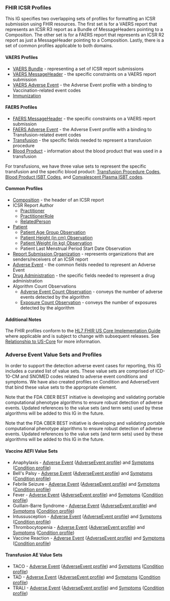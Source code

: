 <h3><a name="Profiles"></a>FHIR ICSR Profiles</h3>
<p>This IG specifies two overlapping sets of profiles for formatting an ICSR submission using FHIR resources.  The first set is for a VAERS report that represents an ICSR R3 report as a Bundle of MessageHeaders pointing to a Composition.  The other set is for a FAERS report that represents an ICSR R2 report as just a MessageHeader pointing to a Composition.  Lastly, there is a set of common profiles applicable to both domains.</p>

<h4>VAERS Profiles</h4>
<ul>
	<li><a href="StructureDefinition-ibm-fda-icsr-vaers-bundle.html">VAERS Bundle</a> - representing a set of ICSR report submissions</li>
	<li><a href="StructureDefinition-ibm-fda-icsr-vaers-messageheader.html">VAERS MessageHeader</a> - the specific constraints on a VAERS report submission</li>
	<li><a href="StructureDefinition-ibm-fda-vaers-adverseevent.html">VAERS Adverse Event</a> - the Adverse Event profile with a binding to Vaccination-related event codes</li>
	<li><a href="StructureDefinition-ibm-fda-icsr-immunization.html">Immunization</a></li>
</ul>

<h4>FAERS Profiles</h4>
<ul>
	<li><a href="StructureDefinition-ibm-fda-icsr-faers-messageheader.html">FAERS MessageHeader</a> - the specific constraints on a VAERS report submission</li>
	<li><a href="StructureDefinition-ibm-fda-faers-adverseevent.html">FAERS Adverse Event</a> - the Adverse Event profile with a binding to Transfusion-related event codes</li>
	<li><a href="StructureDefinition-ibm-fda-icsr-transfusion.html">Transfusion</a> - the specific fields needed to represent a transfusion procedure</li>
	<li><a href="StructureDefinition-ibm-fda-icsr-bloodproduct.html">Blood Product</a> - information about the blood product that was used in a transfusion</li>
</ul>
<p>For transfusions, we have three value sets to represent the specific transfusion and the specific blood product: <a href="ValueSet-TransfusionProcedureCodeVS.html">Transfusion Procedure Codes</a>, <a href="ValueSet-ISBTBloodProductCodeVS.html">Blood Product ISBT Codes</a>, and <a href="ValueSet-ISBTConvalescentPlasmaCodeVS.html">Convalescent Plasma ISBT codes</a>.</p>

<h4>Common Profiles</h4>
<ul>
	<li><a href="StructureDefinition-ibm-fda-icsr-composition.html">Composition</a> - the header of an ICSR report</li>
	<li>ICSR Report Author
		<ul>
			<li><a href="StructureDefinition-ibm-fda-icsr-authorpractitioner.html">Practitioner</a></li>
			<li><a href="StructureDefinition-ibm-fda-icsr-authorpractitionerrole.html">PractitionerRole</a></li>
			<li><a href="StructureDefinition-ibm-fda-icsr-authorrelatedperson.html">RelatedPerson</a></li>
		</ul>
	</li>
	<li><a href="StructureDefinition-ibm-fda-icsr-patient.html">Patient</a>
		<ul>
			<li><a href="StructureDefinition-ibm-fda-icsr-patientagegroup.html">Patient Age Group Observation</a></li>
			<li><a href="StructureDefinition-ibm-fda-icsr-patientheight.html">Patient Height (in cm) Observation</a></li>
			<li><a href="StructureDefinition-ibm-fda-icsr-patientweight.html">Patient Weight (in kg) Observation</a></li>
			<li><a herf="StructureDefinition-ibm-fda-icsr-patientlastmenstrualperiod.html">Patient Last Menstrual Period Start Date Observation</a></li>
		</ul>
    </li>
	<li><a href="StructureDefinition-ibm-fda-icsr-messageorganization.html">Report Submission Organization</a> - represents organizations that are senders/receivers of an ICSR report</li>
	<li><a href="StructureDefinition-ibm-fda-icsr-adverseevent.html">Adverse Event</a> - the common fields needed to represent an Adverse Event</li>
	<li><a href="StructureDefinition-ibm-fda-icsr-medicationadministration.html">Drug Administration</a> - the specific fields needed to represent a drug administration</li>
	<li>Algorithm Count Observations
		<ul>
			<li><a href="StructureDefinition-ibm-fda-icsr-aecountobservation.html">Adverse Event Count Observation</a> - conveys the number of adverse events detected by the algorithm</li>
			<li><a href="StructureDefinition-ibm-fda-icsr-exposurecountobservation.html">Exposure Count Observation</a> - conveys the number of exposures detected by the algorithm</li>
		</ul>
	</li>
</ul>

<h4>Additional Notes</h4>
<p>The FHIR profiles conform to the <a href="{{site.data.fhir.hl7_fhir_us_core}}">HL7 FHIR US Core Implementation Guide</a> where applicable and is subject to change with subsequent releases.  See <a href="relationship_to_us-core.html">Relationship to US-Core</a> for more information.</p>

<h3><a name="AdverseEventValueSetProfiles"></a>Adverse Event Value Sets and Profiles</h3>
<p>In order to support the detection adverse event cases for reporting, this IG includes a curated list of value sets. These value sets are comprised of ICD-10-CM and SNOMED codes related to adverse event conditions and symptoms.  We have also created profiles on Condition and AdverseEvent that bind these value sets to the appropriate element.</p>
<p>Note that the FDA CBER BEST initiative is developing and validating portable computational phenotype algorithms to ensure robust detection of adverse events. Updated references to the value sets (and term sets) used by these algorithms will be added to this IG in the future.</p>

<p>Note that the FDA CBER BEST initiative is developing and validating portable computational phenotype algorithms to ensure robust detection of adverse events. Updated references to the value sets (and term sets) used by these algorithms will be added to this IG in the future.</p>

<h4><a name="Vaccine AE Valuesets"></a>Vaccine AEFI Value Sets</h4>
<ul>
    <li>Anaphylaxis - <a href="ValueSet-AnaphylaxisAdverseEventVS.html">Adverse Event</a> (<a href="StructureDefinition-ibm-fda-anaphylaxisevent.html">AdverseEvent profile</a>) and <a href="ValueSet-AnaphylaxisSymptomVS.html">Symptoms</a> (<a href="StructureDefinition-ibm-fda-anaphylaxiscondition.html">Condition profile</a>)</li>
    <li>Bell's Palsy - <a href="ValueSet-BellsPalsyAdverseEventVS.html">Adverse Event</a> (<a href="StructureDefinition-ibm-fda-bellspalsyevent.html">AdverseEvent profile</a>) and <a href="ValueSet-BellsPalsySymptomVS.html">Symptoms</a> (<a href="StructureDefinition-ibm-fda-bellspalsycondition.html">Condition profile</a>)</li>
    <li>Febrile Seizure - <a href="ValueSet-FebrileSeizureAdverseEventVS.html">Adverse Event</a> (<a href="StructureDefinition-ibm-fda-febrileseizureevent.html">AdverseEvent profile</a>) and <a href="ValueSet-FebrileSeizureSymptomVS.html">Symptoms</a> (<a href="StructureDefinition-ibm-fda-febrileseizurecondition.html">Condition profile</a>)</li>
    <li>Fever - <a href="ValueSet-FeverAdverseEventVS.html">Adverse Event</a> (<a href="StructureDefinition-ibm-fda-feverevent.html">AdverseEvent profile</a>) and <a href="ValueSet-FeverSymptomVS.html">Symptoms</a> (<a href="StructureDefinition-ibm-fda-fevercondition.html">Condition profile</a>)</li>
    <li>Guillain-Barre Syndrome - <a href="ValueSet-GuillainBarreAdverseEventVS.html">Adverse Event</a> (<a href="StructureDefinition-ibm-fda-guillainbarreevent.html">AdverseEvent profile</a>) and <a href="ValueSet-GuillainBarreSymptomVS.html">Symptoms</a> (<a href="StructureDefinition-ibm-fda-guillainbarrecondition.html">Condition profile</a>)</li>
    <li>Intussusception - <a href="ValueSet-IntussusceptionAdverseEventVS.html">Adverse Event</a> (<a href="StructureDefinition-ibm-fda-intussusceptionevent.html">AdverseEvent profile</a>) and <a href="ValueSet-IntussusceptionSymptomVS.html">Symptoms</a> (<a href="StructureDefinition-ibm-fda-intussusceptioncondition.html">Condition profile</a>)</li>
    <li>Thrombocytopenia - <a href="ValueSet-ThrombocytopeniaAdverseEventVS.html">Adverse Event</a> (<a href="StructureDefinition-ibm-fda-thrombocytopeniaevent.html">AdverseEvent profile</a>) and <a href="ValueSet-ThrombocytopeniaSymptomVS.html">Symptoms</a> (<a href="StructureDefinition-ibm-fda-thrombocytopeniacondition.html">Condition profile</a>)</li>
    <li>Vaccine Reaction - <a href="ValueSet-VaccineReactionAdverseEventVS.html">Adverse Event</a> (<a href="StructureDefinition-ibm-fda-vaccinereactionevent.html">AdverseEvent profile</a>) and <a href="ValueSet-VaccineReactionSymptomVS.html">Symptoms</a> (<a href="StructureDefinition-ibm-fda-vaccinereactioncondition.html">Condition profile</a>)</li>
</ul>

<h4><a name="Transfusion AE Valuesets"></a>Transfusion AE Value Sets</h4>
<ul>
    <li>TACO - <a href="ValueSet-TACOAdverseEventVS.html">Adverse Event</a> (<a href="StructureDefinition-ibm-fda-tacoevent.html">AdverseEvent profile</a>) and <a href="ValueSet-TACOSymptomVS.html">Symptoms</a> (<a href="StructureDefinition-ibm-fda-tacocondition.html">Condition profile</a>)</li>
    <li>TAD - <a href="ValueSet-TADAdverseEventVS.html">Adverse Event</a> (<a href="StructureDefinition-ibm-fda-tadevent.html">AdverseEvent profile</a>) and <a href="ValueSet-TADSymptomVS.html">Symptoms</a> (<a href="StructureDefinition-ibm-fda-tadcondition.html">Condition profile</a>)</li>
    <li>TRALI - <a href="ValueSet-TRALIAdverseEventVS.html">Adverse Event</a> (<a href="StructureDefinition-ibm-fda-tralievent.html">AdverseEvent profile</a>) and <a href="ValueSet-TRALISymptomVS.html">Symptoms</a> (<a href="StructureDefinition-ibm-fda-tralicondition.html">Condition profile</a>)</li>
</ul>

